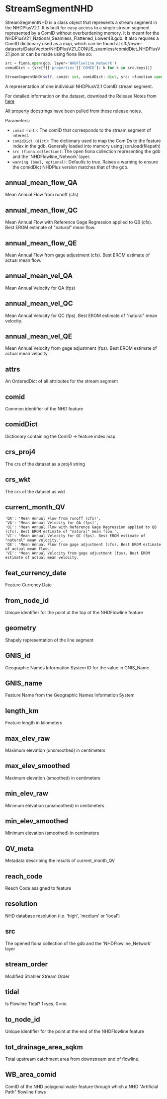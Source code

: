 # StreamSegmentNHD

StreamSegmentNHD is a class object that represents a stream segment
in the NHDPlusV2.1. It is built for easy access to a single stream
segment represented by a ComID without overburdening memory. It is
meant for the NHDPlusV21_National_Seamless_Flattened_Lower48.gdb. It
also requires a ComID dictionary used as a map, which can be found at
s3://nwm-datasets/Data/Vector/NHDPlusV21_CONUS_seamless/comidDict_NHDPlusV21.json
or can be made using fiona like so:
```python
src = fiona.open(gdb, layer='NHDFlowline_Network')
comidDict = {src[f]['properties']['COMID']: k for k in src.keys()}
```

```python
StreamSegmentNHD(self, comid: int, comidDict: dict, src: <function open at 0x0000020623B07D90>, warning: bool = True)
```
A representation of one individual NHDPlusV2.1 ComID stream segment.

For detailed information on the dataset, download the Release Notes from [here](http://www.horizon-systems.com/NHDPlusData/NHDPlusV21/Data/NationalData/0Release_Notes_NationalData_Seamless_GeoDatabase.pdf)

All property docstrings have been pulled from these release notes.

Parameters:

 - `comid (int)`: The comID that corresponds to the stream segment of interest.
 - `comidDict (dict)`: The dictionary used to map the ComIDs to the feature index in
                  the gdb. Generally loaded into memory using json.load(filepath)
 - `src (fiona.collection)`: The open fiona collection representing the gdb and the
                        'NHDFlowline_Network' layer.
 - `warning (bool, optional)`: Defaults to true. Raises a warning to ensure the comidDict
                          NHDPlus version matches that of the gdb.

## annual_mean_flow_QA
Mean Annual Flow from runoff (cfs)
## annual_mean_flow_QC
Mean Annual Flow with Reference Gage Regression applied to QB (cfs). Best EROM estimate of "natural" mean flow.
## annual_mean_flow_QE
Mean Annual Flow from gage adjustment (cfs). Best EROM estimate of actual mean flow.
## annual_mean_vel_QA
Mean Annual Velocity for QA (fps)
## annual_mean_vel_QC
Mean Annual Velocity for QC (fps). Best EROM estimate of "natural" mean velocity.
## annual_mean_vel_QE
Mean Annual Velocity from gage adjustment (fps). Best EROM estimate of actual mean velocity.
## attrs
An OrderedDict of all attributes for the stream segment
## comid
Common identifier of the NHD feature
## comidDict
Dictionary containing the ComID -> feature index map
## crs_proj4
The crs of the dataset as a proj4 string
## crs_wkt
The crs of the dataset as wkt
## current_month_QV

    'QA': 'Mean Annual Flow from runoff (cfs)',
    'VA': 'Mean Annual Velocity for QA (fps)',
    'QC': 'Mean Annual Flow with Reference Gage Regression applied to QB (cfs). Best EROM estimate of "natural" mean flow.',
    'VC': 'Mean Annual Velocity for QC (fps). Best EROM estimate of "natural" mean velocity.',
    'QE': 'Mean Annual Flow from gage adjustment (cfs). Best EROM estimate of actual mean flow.',
    'VE': 'Mean Annual Velocity from gage adjustment (fps). Best EROM estimate of actual mean velocity.

## feat_currency_date
Feature Currency Date
## from_node_id
Unique identifier for the point at the top of the NHDFlowline feature
## geometry
Shapely representation of the line segment
## GNIS_id
Geographic Names Information System ID for the value in GNIS_Name
## GNIS_name
Feature Name from the Geographic Names Information System
## length_km
Feature length in kilometers
## max_elev_raw
Maximum elevation (unsmoothed) in centimeters
## max_elev_smoothed
Maximum elevation (smoothed) in centimeters
## min_elev_raw
Minimum elevation (unsmoothed) in centimeters
## min_elev_smoothed
Minimum elevation (smoothed) in centimeters
## QV_meta
Metadata describing the results of current_month_QV
## reach_code
Reach Code assigned to feature
## resolution
NHD database resolution (i.e. 'high', 'medium' or 'local')
## src
The opened fiona collection of the gdb and the 'NHDFlowline_Network' layer
## stream_order
Modified Strahler Stream Order
## tidal
Is Flowline Tidal? 1=yes, 0=no
## to_node_id
Unique identifier for the point at the end of the NHDFlowline feature
## tot_drainage_area_sqkm
Total upstream catchment area from downstream end of flowline.
## WB_area_comid
ComID of the NHD polygonal water feature through which a NHD "Artificial Path" flowline flows